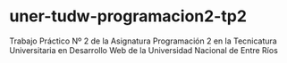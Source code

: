 # uner-tudw-programacion2-tp2
Trabajo Práctico Nº 2 de la Asignatura Programación 2 en la Tecnicatura Universitaria en Desarrollo Web de la Universidad Nacional de Entre Ríos
